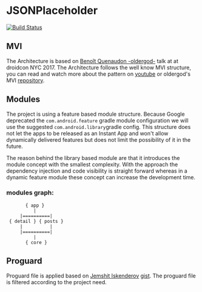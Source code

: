 # JSONPlaceholder

[![Build Status](https://app.bitrise.io/app/a1660eb3576f70bc/status.svg?token=08K5XLMEus93LhPxqI1NLA&branch=master)](https://app.bitrise.io/app/a1660eb3576f70bc)

## MVI

The Architecture is based on [Benoît Quenaudon -oldergod-](https://github.com/oldergod) talk at  at droidcon NYC 2017.
The Architecture follows the well know MVI structure, you can read and watch more about the pattern 
on [youtube](https://youtu.be/64rQ9GKphTg) or oldergod's MVI [repository](https://github.com/oldergod/android-architecture).

## Modules
The project is using a feature based module structure. Because Google deprecated the `com.android.feature` gradle module
 configuration we will use the suggested `com.android.library`gradle config. This structure does not let the apps to be 
 released as an Instant App and won't allow dynamically delivered features but does not limit the possibility of it in the future.

The reason behind the library based module are that it introduces the module concept with the smallest complexity.
With the approach the dependency injection and code visibility is straight forward whereas in a dynamic feature module 
these concept can increase the development time.
### modules graph:
```text
       { app }
          |
     |==========|
 { detail } { posts }
     |          |
     |==========|
          |
       { core }
```
## Proguard

Proguard file is applied based on [Jemshit Iskenderov](https://gist.github.com/jemshit) [gist](https://gist.github.com/jemshit/767ab25a9670eb0083bafa65f8d786bb).
The proguard file is filtered according to the project need.
